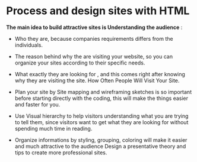 			
# Process and design sites with HTML

**The main idea to build attractive sites is Understanding the audience** : 

- Who they are, because companies requirements differs from the individuals.

- The reason behind why the are visiting your website, so you can organize your sites according to their specific needs.

- What exactly they are looking for , and this comes right after knowing why they are visiting the site.
How Often People Will Visit Your Site. 

- Plan your site by Site mapping and wireframing sketches is so important before starting directly with the coding, this will make the things easier and faster for you.

- Use Visual hierarchy to help visitors understanding what you are trying to tell them, since visitors want to get what they are looking for without spending much time in reading.

- Organize informations by styling, grouping, coloring will make it easier and much attractive to the audience 
Design  a presentative theory and tips to create more professional sites. 





